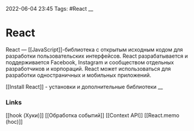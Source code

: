 2022-06-04 23:45
Tags: #React
__
# React
React — [[JavaScript]]-библиотека с открытым исходным кодом для разработки пользовательских интерфейсов. React разрабатывается и поддерживается Facebook, Instagram и сообществом отдельных разработчиков и корпораций. React может использоваться для разработки одностраничных и мобильных приложений.

[[Install React]] - установки и дополнительные библиотеки
__
### Links
[[hook (Хуки)]] [[Обработка событий]] [[Context API]] [[React.memo (hoc)]]